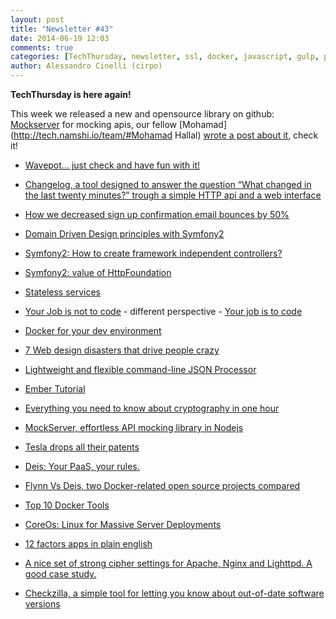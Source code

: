 ```yaml
---
layout: post
title: "Newsletter #43"
date: 2014-06-19 12:03
comments: true
categories: [TechThursday, newsletter, ssl, docker, javascript, gulp, php, json, symfony2, http, api]
author: Alessandro Cinelli (cirpo)
---
```


**TechThursday is here again!**

This week we released a new and opensource library on github: [Mockserver](https://github.com/namshi/mockserver) for mocking apis, our fellow
[Mohamad](http://tech.namshi.io/team/#Mohamad Hallal) [wrote a post about it](http://tech.namshi.io/blog/2014/06/13/mockserver-effortless-api-mocking-library-in-node-js/), check it!

* [Wavepot... just check and have fun with it!](http://wavepot.com/)

* [Changelog, a tool designed to answer the question “What changed in the last twenty minutes?” trough a simple HTTP api and a web interface](https://github.com/prezi/changelog)

* [How we decreased sign up confirmation email bounces by 50%](http://blog.kicksend.com/how-we-decreased-sign-up-confirmation-email-bounces-by-50)

* [Domain Driven Design principles with Symfony2](http://welcometothebundle.com/domain-driven-design-and-symfony-for-simple-app)

* [Symfony2: How to create framework independent controllers?](http://php-and-symfony.matthiasnoback.nl/2014/06/how-to-create-framework-independent-controllers/)

* [Symfony2: value of HttpFoundation](https://igor.io/2013/02/03/http-foundation-value.html)

* [Stateless services](https://igor.io/2013/03/31/stateless-services.html)

* [Your Job is not to code](http://www.andresosinski.com/you-job-is-not-to-code.html) - different perspective - [Your job is to code](http://joshsymonds.com/blog/2014/06/15/your-job-is-to-code/)

<!-- more -->

* [Docker for your dev environment](https://julo.ch/blog/docker-dev-environment/)

* [7 Web design disasters that drive people crazy](http://thenextweb.com/dd/2014/06/17/7-web-design-disasters-drive-people-crazy/)

* [Lightweight and flexible command-line JSON Processor](http://stedolan.github.io/jq/)

* [Ember Tutorial](http://ember.vicramon.com/)

* [Everything you need to know about cryptography in one hour](http://www.daemonology.net/papers/crypto1hr.pdf)

* [MockServer, effortless API mocking library in Nodejs](http://t.co/GreAnQwaI7)

* [Tesla drops all their patents](http://buff.ly/1hUhRo6)

* [Deis: Your PaaS, your rules.](http://docs.deis.io/en/latest/understanding_deis/architecture/)

* [Flynn Vs Deis, two Docker-related open source projects compared](http://www.centurylinklabs.com/flynn-vs-deis-the-tale-of-two-docker-micro-paas-technologies/)

* [Top 10 Docker Tools](http://www.centurylinklabs.com/top-10-open-source-docker-developer-tools/)

* [CoreOs: Linux for Massive Server Deployments](https://coreos.com/)

* [12 factors apps in plain english](http://www.clearlytech.com/2014/01/04/12-factor-apps-plain-english/)

* [A nice set of strong cipher settings for Apache, Nginx and Lighttpd. A good case study.](https://cipherli.st/)

* [Checkzilla, a simple tool for letting you know about out-of-date software versions](https://github.com/mickey/checkzilla)

